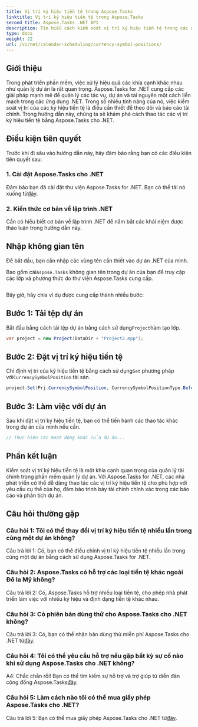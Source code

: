 ```yaml
---
title: Vị trí ký hiệu tiền tệ trong Aspose.Tasks
linktitle: Vị trí ký hiệu tiền tệ trong Aspose.Tasks
second_title: Aspose.Tasks .NET API
description: Tìm hiểu cách kiểm soát vị trí ký hiệu tiền tệ trong các dự án .NET một cách dễ dàng với Aspose.Tasks.
type: docs
weight: 22
url: /vi/net/calendar-scheduling/currency-symbol-positions/
---
```

## Giới thiệu

Trong phát triển phần mềm, việc xử lý hiệu quả các khía cạnh khác nhau như quản lý dự án là rất quan trọng. Aspose.Tasks for .NET cung cấp các giải pháp mạnh mẽ để quản lý các tác vụ, dự án và tài nguyên một cách liền mạch trong các ứng dụng .NET. Trong số nhiều tính năng của nó, việc kiểm soát vị trí của các ký hiệu tiền tệ là điều cần thiết để theo dõi và báo cáo tài chính. Trong hướng dẫn này, chúng ta sẽ khám phá cách thao tác các vị trí ký hiệu tiền tệ bằng Aspose.Tasks cho .NET.

## Điều kiện tiên quyết

Trước khi đi sâu vào hướng dẫn này, hãy đảm bảo rằng bạn có các điều kiện tiên quyết sau:

### 1. Cài đặt Aspose.Tasks cho .NET

 Đảm bảo bạn đã cài đặt thư viện Aspose.Tasks for .NET. Bạn có thể tải nó xuống từ[đây](https://releases.aspose.com/tasks/net/).

### 2. Kiến thức cơ bản về lập trình .NET

Cần có hiểu biết cơ bản về lập trình .NET để nắm bắt các khái niệm được thảo luận trong hướng dẫn này.

## Nhập không gian tên

Để bắt đầu, bạn cần nhập các vùng tên cần thiết vào dự án .NET của mình. 

 Bao gồm cái`Aspose.Tasks` không gian tên trong dự án của bạn để truy cập các lớp và phương thức do thư viện Aspose.Tasks cung cấp.

```csharp

```

Bây giờ, hãy chia ví dụ được cung cấp thành nhiều bước:

## Bước 1: Tải tệp dự án

 Bắt đầu bằng cách tải tệp dự án bằng cách sử dụng`Project`hàm tạo lớp.

```csharp
var project = new Project(DataDir + "Project2.mpp");
```

## Bước 2: Đặt vị trí ký hiệu tiền tệ

 Chỉ định vị trí của ký hiệu tiền tệ bằng cách sử dụng`Set` phương pháp với`CurrencySymbolPosition` tài sản.

```csharp
project.Set(Prj.CurrencySymbolPosition, CurrencySymbolPositionType.Before);
```

## Bước 3: Làm việc với dự án

Sau khi đặt vị trí ký hiệu tiền tệ, bạn có thể tiến hành các thao tác khác trong dự án của mình nếu cần.

```csharp
// Thực hiện các hoạt động khác của dự án...
```

## Phần kết luận

Kiểm soát vị trí ký hiệu tiền tệ là một khía cạnh quan trọng của quản lý tài chính trong phần mềm quản lý dự án. Với Aspose.Tasks for .NET, các nhà phát triển có thể dễ dàng thao tác các vị trí ký hiệu tiền tệ cho phù hợp với yêu cầu cụ thể của họ, đảm bảo trình bày tài chính chính xác trong các báo cáo và phân tích dự án.

## Câu hỏi thường gặp

### Câu hỏi 1: Tôi có thể thay đổi vị trí ký hiệu tiền tệ nhiều lần trong cùng một dự án không?

Câu trả lời 1: Có, bạn có thể điều chỉnh vị trí ký hiệu tiền tệ nhiều lần trong cùng một dự án bằng cách sử dụng Aspose.Tasks for .NET.

### Câu hỏi 2: Aspose.Tasks có hỗ trợ các loại tiền tệ khác ngoài Đô la Mỹ không?

Câu trả lời 2: Có, Aspose.Tasks hỗ trợ nhiều loại tiền tệ, cho phép nhà phát triển làm việc với nhiều ký hiệu và định dạng tiền tệ khác nhau.

### Câu hỏi 3: Có phiên bản dùng thử cho Aspose.Tasks cho .NET không?

 Câu trả lời 3: Có, bạn có thể nhận bản dùng thử miễn phí Aspose.Tasks cho .NET từ[đây](https://releases.aspose.com/).

### Câu hỏi 4: Tôi có thể yêu cầu hỗ trợ nếu gặp bất kỳ sự cố nào khi sử dụng Aspose.Tasks cho .NET không?

 A4: Chắc chắn rồi! Bạn có thể tìm kiếm sự hỗ trợ và trợ giúp từ diễn đàn cộng đồng Aspose.Tasks[đây](https://forum.aspose.com/c/tasks/15).

### Câu hỏi 5: Làm cách nào tôi có thể mua giấy phép Aspose.Tasks cho .NET?

 Câu trả lời 5: Bạn có thể mua giấy phép Aspose.Tasks cho .NET từ[đây](https://purchase.aspose.com/buy).
